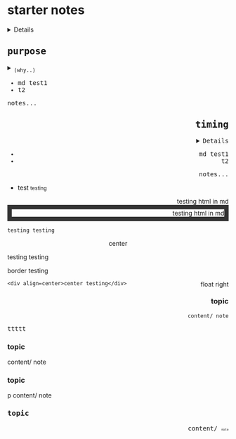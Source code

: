 <h1>starter notes</h1>
<details>
    <sub>
        <summary>        
            (what is this?)
        </summary>
        <div>
            intrapreneur canvas, capture expectations, build common understanding of "the big picture around the work"
        </div>
    </sub>
</details>

<div>
    <kbd align=left>
        <h2>purpose</h2>
        <details>
            <summary>
                <sub>
                    (why..)
                </sub>
            </summary>  
            
* what is desired?
    * value
    * impact
    * outcome
* _ca_ what contribution from team is desired?
            
</details>  
            
* md test1
* t2
               
<p>
    notes...
</p>
    </kbd>
</div>


<div align=right>
    <kbd>
        <h2>timing</h2>
        <details>
            <sub>
                <summary>
                    (why..)
                </summary>  
                
* what is desired?
    * value
    * impact
    * outcome
* _ca_ what contribution from team is desired?
            
</sub>
</details>  
            
* md test1
* t2
               
<p>
    notes...
</p>
    </kbd>
</div>



* test <small>testing</small>

<div style="font: green; border: 10px" color="red" border="10" align=right>testing html in md</div>

<div style="font: green; border: 10px solid #333;" color="red" border="10" align=right>testing html in md</div>

    testing testing

<div align=center border=1>center</div>

testing testing

<div class="border">
    border testing
</div>

<p style="float:right">float right</p>

    <div align=center>center testing</div>

<div align=right>
<h3>topic</h3>
    
    content/ note

</div>

<kbd>ttttt</kbd>

<div float=right>
<h3>topic</h3>
content/ note
</div>

<p float=right>
<h3>topic</h3>
p content/ note
</p>


<div align=right>
<kbd align=left>
<h3>topic</h3>
content/ 
    <span style="font-size: 50%">note</span>
</kbd>
</div>
